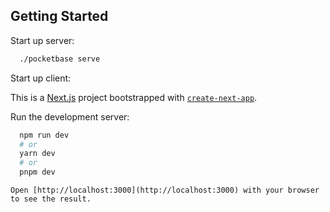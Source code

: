## Getting Started

Start up server:

```bash
  ./pocketbase serve
```

Start up client:

This is a [Next.js](https://nextjs.org/) project bootstrapped with [`create-next-app`](https://github.com/vercel/next.js/tree/canary/packages/create-next-app).

Run the development server:

```bash
  npm run dev
  # or
  yarn dev
  # or
  pnpm dev
```

    Open [http://localhost:3000](http://localhost:3000) with your browser to see the result.
